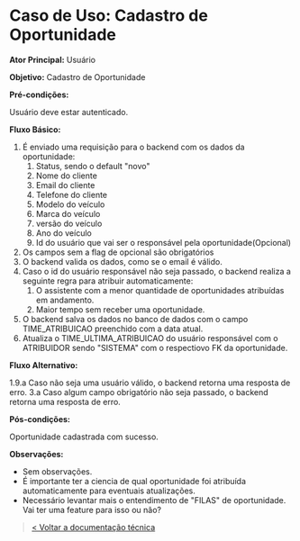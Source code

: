 # Caso de Uso: Cadastro de Oportunidade

**Ator Principal:** Usuário

**Objetivo:** Cadastro de Oportunidade

**Pré-condições:**

Usuário deve estar autenticado.

**Fluxo Básico:**

1. É enviado uma requisição para o backend com os dados da oportunidade:
   1. Status, sendo o default "novo"
   2. Nome do cliente
   3. Email do cliente
   4. Telefone do cliente
   5. Modelo do veículo
   6. Marca do veículo
   7. versão do veículo
   8. Ano do veículo
   9. Id do usuário que vai ser o responsável pela oportunidade(Opcional)
2. Os campos sem a flag de opcional são obrigatórios
3. O backend valida os dados, como se o email é válido.
4. Caso o id do usuário responsável não seja passado, o backend realiza a seguinte regra para atribuir automaticamente:
   1. O assistente com a menor quantidade de oportunidades atribuídas em andamento.
   2. Maior tempo sem receber uma oportunidade.
5. O backend salva os dados no banco de dados com o campo TIME_ATRIBUICAO preenchido com a data atual.
6. Atualiza o TIME_ULTIMA_ATRIBUICAO do usuário responsável com o ATRIBUIDOR sendo "SISTEMA" com o respectiovo FK da oportunidade.

**Fluxo Alternativo:**

1.9.a Caso não seja uma usuário válido, o backend retorna uma resposta de erro.
3.a Caso algum campo obrigatório não seja passado, o backend retorna uma resposta de erro.

**Pós-condições:**

Oportunidade cadastrada com sucesso.

**Observações:**

* Sem observações.
* É importante ter a ciencia de qual oportunidade foi atribuída automaticamente para eventuais atualizações.
* Necessário levantar mais o entendimento de "FILAS" de oportunidade. Vai ter uma feature para isso ou não?

> [< Voltar a documentação técnica](../technical-documentation.md)
